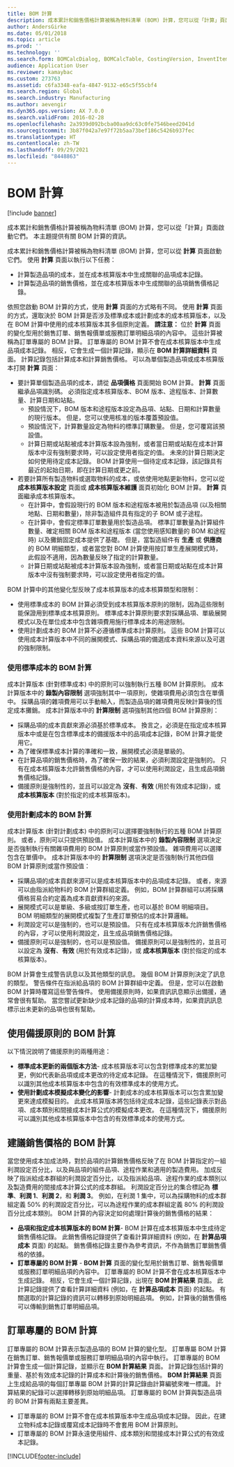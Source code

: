 ```yaml
---
title: BOM 計算
description: 成本累計和銷售價格計算被稱為物料清單 (BOM) 計算，您可以從「計算」頁面啟動它們。 本主題提供有關 BOM 計算的資訊。
author: AndersGirke
ms.date: 05/01/2018
ms.topic: article
ms.prod: ''
ms.technology: ''
ms.search.form: BOMCalcDialog, BOMCalcTable, CostingVersion, InventItemPrice, ProdSetupCostEstimation
audience: Application User
ms.reviewer: kamaybac
ms.custom: 273763
ms.assetid: c6fa3348-eafa-4847-9132-e65c5f55cbf4
ms.search.region: Global
ms.search.industry: Manufacturing
ms.author: aevengir
ms.dyn365.ops.version: AX 7.0.0
ms.search.validFrom: 2016-02-28
ms.openlocfilehash: 2a3939d092bcba00aa9dc63c0fe7546beed2041d
ms.sourcegitcommit: 3b87f042a7e97f72b5aa73bef186c5426b937fec
ms.translationtype: HT
ms.contentlocale: zh-TW
ms.lasthandoff: 09/29/2021
ms.locfileid: "8448863"
---
```

# <a name="bom-calculations"></a>BOM 計算

[!include [banner](../includes/banner.md)]

成本累計和銷售價格計算被稱為物料清單 (BOM) 計算，您可以從「計算」頁面啟動它們。 本主題提供有關 BOM 計算的資訊。

成本累計和銷售價格計算被稱為物料清單 (BOM) 計算，您可以從 **計算** 頁面啟動它們。 使用 **計算** 頁面以執行以下任務：

-   計算製造品項的成本，並在成本核算版本中生成關聯的品項成本記錄。
-   計算製造品項的銷售價格，並在成本核算版本中生成關聯的品項銷售價格記錄。

依照您啟動 BOM 計算的方式，使用 **計算** 頁面的方式略有不同。 使用 **計算** 頁面的方式，還取決於 BOM 計算是否涉及標準成本或計劃成本的成本核算版本，以及在 BOM 計算中使用的成本核算版本其多個原則定義。 **請注意：** 位於 **計算** 頁面的變化型用於銷售訂單、銷售報價單或服務訂單明細品項的內容中。 這些計算被稱為訂單專屬的 BOM 計算。 訂單專屬的 BOM 計算不會在成本核算版本中生成品項成本記錄。 相反，它會生成一個計算記錄，顯示在 **BOM 計算詳細資料** 頁面。 計算記錄包括計算成本和計算銷售價格。 可以為單個製造品項或成本核算版本打開 **計算** 頁面：

-   要計算單個製造品項的成本，請從 **品項價格** 頁面開始 BOM 計算。 **計算** 頁面繼承品項識別碼。 必須指定成本核算版本、BOM 版本、途程版本、計算數量、計算日期和站點。
    -   預設情況下，BOM 版本和途程版本設定為品項、站點、日期和計算數量的現行版本。 但是，您可以使用核准的版本覆蓋預設值。
    -   預設情況下，計算數量設定為物料的標準訂購數量。 但是，您可覆寫該預設值。
    -   計算日期或站點被成本計算版本設為強制，或者當日期或站點在成本計算版本中沒有強制要求時，可以設定使用者指定的值。 未來的計算日期決定如何使用待定成本記錄。 BOM 計算使用一個待定成本記錄，該記錄具有最近的起始日期，即在計算日期或更之前。
-   若要計算所有製造物料或選取物料的成本，或依使用地點更新物料，您可以從 **成本核算版本設定** 頁面或 **成本核算版本維護** 面頁初始化 BOM 計算。 **計算** 頁面繼承成本核算版本。
    -   在計算中，會假設現行的 BOM 版本和途程版本被用於製造品項 (以及相關地點、日期和數量)，除非製造組件具有指定的子 BOM 或子途程。
    -   在計算中，會假定標準訂單數量用於製造品項。 標準訂單數量為計算組件數量、確定相關 BOM 版本和途程版本 (當您使用感知數量的 BOM 和途程時) 以及攤銷固定成本提供了基礎。 但是，當製造組件有 **生產** 或 **供應商** 的 BOM 明細類型，或者當您對 BOM 計算使用按訂單生產展開模式時，此假設不適用，因為數量反映了指定的計算數量。
    -   計算日期或站點被成本計算版本設為強制，或者當日期或站點在成本計算版本中沒有強制要求時，可以設定使用者指定的值。

BOM 計算中的其他變化型反映了成本核算版本的成本核算類型和限制：

-   使用標準成本的 BOM 計算必須受到成本核算版本原則的限制，因為這些限制能保證用到標準成本核算原則。 標準成本計算原則要求對採購品項、單級展開模式以及在單位成本中包含雜項費用施行標準成本的用途限制。
-   使用計劃成本的 BOM 計算不必遵循標準成本計算原則。 這些 BOM 計算可以使用成本計算版本中不同的展開模式、採購品項的備選成本資料來源以及可選的強制限制。

### <a name="bom-calculations-that-use-standard-costs"></a>使用標準成本的 BOM 計算

成本計算版本 (針對標準成本) 中的原則可以強制執行五種 BOM 計算原則。 成本計算版本中的 **錄製內容限制** 選項強制其中一項原則，使雜項費用必須包含在單價中。 採購品項的雜項費用可以手動輸入，而製造品項的雜項費用反映計算後的恆定成本攤銷。 成本計算版本中的 **計算限制** 選項強制其他四個 BOM 計算原則：

-   採購品項的成本貢獻來源必須基於標準成本。 換言之，必須是在指定成本核算版本中或是在包含標準成本的備援版本中的品項成本記錄，BOM 計算才能使用它。
-   為了確保標準成本計算的準確和一致，展開模式必須是單級的。
-   在計算品項的銷售價格時，為了確保一致的結果，必須利潤設定是強制的。 只有在成本核算版本允許銷售價格的內容，才可以使用利潤設定，且生成品項銷售價格記錄。
-   備援原則是強制性的，並且可以設定為 **沒有**、**有效** (用於有效成本記錄)，或 **成本核算版本** (對於指定的成本核算版本)。

### <a name="bom-calculations-that-use-planned-costs"></a>使用計劃成本的 BOM 計算

成本計算版本 (針對計劃成本) 中的原則可以選擇要強制執行的五種 BOM 計算原則。 或者，原則可以只提供預設值。 成本計算版本中的 **錄製內容限制** 選項決定是否強制執行有關雜項費用的 BOM 計算原則或當作預設值。 雜項費用可以選擇包含在單價中。 成本計算版本中的 **計算限制** 選項決定是否強制執行其他四個 BOM 計算原則或當作預設值：

-   採購品項的成本貢獻來源可以是成本核算版本中的品項成本記錄。 或者，來源可以由指派給物料的 BOM 計算群組定義。 例如，BOM 計算群組可以將採購價格貿易合約定義為成本貢獻資料的來源。
-   展開模式可以是單級、多級或按訂單生產，也可以基於 BOM 明細項目。 BOM 明細類型的展開模式複製了生產訂單預估的成本計算邏輯。
-   利潤設定可以是強制的，也可以是預設值。 只有在成本核算版本允許銷售價格的內容，才可以使用利潤設定，且生成品項銷售價格記錄。
-   備援原則可以是強制的，也可以是預設值。 備援原則可以是強制性的，並且可以設定為 **沒有**、**有效** (用於有效成本記錄)，或 **成本核算版本** (對於指定的成本核算版本)。

BOM 計算會生成警告訊息以及其他類型的訊息。 幾個 BOM 計算原則決定了訊息的類型。 警告條件在指派給品項的 BOM 計算群組中定義。 但是，您可以在啟動 BOM 計算時覆寫這些警告條件。 使用備援原則時，如果資訊訊息顯示出備援，通常會很有幫助。 當您嘗試更新缺少成本記錄的品項的計算成本時，如果資訊訊息標示出未更新的品項也很有幫助。

## <a name="bom-calculations-that-use-the-fallback-principle"></a>使用備援原則的 BOM 計算
以下情況說明了備援原則的兩種用途：

-   **標準成本更新的兩個版本方法**- 成本核算版本可以包含對標準成本的累加變更，例如代表新品項或成本更改的待定成本記錄。 在這種情況下，備援原則可以識別其他成本核算版本中包含的有效標準成本的使用方式。
-   **使用計劃成本模擬成本變化的影響**- 計劃成本的成本核算版本可以包含累加變更來達成模擬目的。 此成本核算版本將包括待定成本記錄，這些記錄表示對品項、成本類別和間接成本計算公式的模擬成本更改。 在這種情況下，備援原則可以識別其他成本核算版本中包含的有效標準成本的使用方式。

## <a name="bom-calculation-of-a-suggested-sales-price"></a>建議銷售價格的 BOM 計算
當您使用成本加成法時，對於品項的計算銷售價格反映了在 BOM 計算指定的一組利潤設定百分比，以及與品項的組件品項、途程作業和適用的製造費用。 加成反映了指派給成本群組的利潤設定百分比，以及指派給品項、途程作業的成本類別以及製造費用的間接成本計算公式的成本群組。 利潤設定百分比的集合標記為 **標準**、**利潤 1**、**利潤 2**，和 **利潤 3**。 例如，在利潤 1 集中，可以為採購物料的成本群組定義 50% 的利潤設定百分比，可以為途程作業的成本群組定義 80% 的利潤設百分比成本類別。 BOM 計算的內容決定如何處理計算後的銷售價格的結果：

-   **品項和指定成本核算版本的 BOM 計算**- BOM 計算在成本核算版本中生成待定銷售價格記錄。 此銷售價格記錄提供了查看計算詳細資料 (例如，在 **計算品項成本** 頁面) 的起點。 銷售價格記錄主要作為參考資訊，不作為銷售訂單銷售價格的依據。
-   **訂單專屬的 BOM 計算** - **BOM 計算** 頁面的變化型用於銷售訂單、銷售報價單或服務訂單明細品項的內容中。 訂單專屬的 BOM 計算不會在成本核算版本中生成記錄。 相反，它會生成一個計算記錄，出現在 **BOM 計算結果** 頁面。 此計算記錄提供了查看計算詳細資料 (例如，在 **計算品項成本** 頁面) 的起點。 有關選取的計算記錄的資訊可以轉移到原始明細品項。 例如，計算後的銷售價格可以傳輸到銷售訂單明細品項。

## <a name="order-specific-bom-calculations"></a>訂單專屬的 BOM 計算
訂單專屬的 BOM 計算表示製造品項的 BOM 計算的變化型。 訂單專屬 BOM 計算在銷售訂單、銷售報價單或服務訂單明細品項的內容中執行。 訂單專屬的 BOM 計算會生成一個計算記錄，並顯示在 **BOM 計算結果** 頁面。 計算記錄包括計算的重量、基於有效成本記錄的計算成本和計算後的銷售價格。 **BOM 計算結果** 頁面上生成給品項的每個訂單專屬 BOM 計算的計算記錄由計算編號來唯一標識。 計算結果的紀錄可以選擇轉移到原始明細品項。 訂單專屬的 BOM 計算與製造品項的 BOM 計算有兩點主要差異。

-   訂單專屬的 BOM 計算不會在成本核算版本中生成品項成本記錄。 因此，在建立物料成本記錄或覆寫成本記錄時不會套用 BOM 計算原則。
-   訂單專屬的 BOM 計算永遠使用組件、成本類別和間接成本計算公式的有效成本記錄。







[!INCLUDE[footer-include](../../includes/footer-banner.md)]